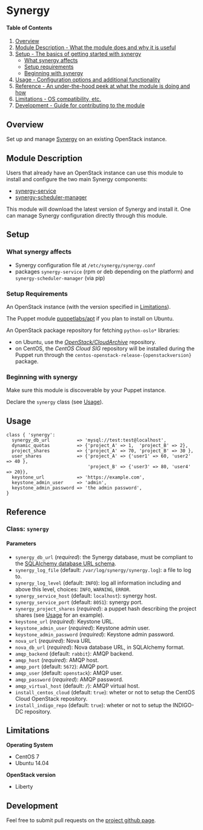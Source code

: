 # Synergy

#### Table of Contents

1. [Overview](#overview)
2. [Module Description - What the module does and why it is useful](#module-description)
3. [Setup - The basics of getting started with synergy](#setup)
    * [What synergy affects](#what-synergy-affects)
    * [Setup requirements](#setup-requirements)
    * [Beginning with synergy](#beginning-with-synergy)
4. [Usage - Configuration options and additional functionality](#usage)
5. [Reference - An under-the-hood peek at what the module is doing and how](#reference)
5. [Limitations - OS compatibility, etc.](#limitations)
6. [Development - Guide for contributing to the module](#development)

## Overview

Set up and manage [Synergy](https://launchpad.net/synergy-service) on an existing
OpenStack instance.


## Module Description

Users that already have an OpenStack instance can use this module to install
and configure the two main Synergy components:

- [synergy-service](https://launchpad.net/synergy-service)
- [synergy-scheduler-manager](https://launchpad.net/synergy-scheduler-manager)

This module will download the latest version of Synergy and install it.
One can manage Synergy configuration directly through this module.


## Setup

### What synergy affects

* Synergy configuration file at `/etc/synergy/synergy.conf`
* packages `synergy-service` (rpm or deb depending on the platform) and
  `synergy-scheduler-manager` (via pip)

### Setup Requirements

An OpenStack instance (with the version specified in [Limitations](#limitations)).

The Puppet module [puppetlabs/apt](https://forge.puppet.com/puppetlabs/apt/)
if you plan to install on Ubuntu.

An OpenStack package repository for fetching `python-oslo*` libraries:

- on Ubuntu, use the [*OpenStack/CloudArchive*](https://wiki.ubuntu.com/OpenStack/CloudArchive) repository.
- on CentOS, the *CentOS Cloud SIG* repository will be installed during the Puppet run through the `centos-openstack-release-{openstackversion}` package.

### Beginning with synergy

Make sure this module is discoverable by your Puppet instance.

Declare the `synergy` class (see [Usage](#usage)).

## Usage

```puppet
class { 'synergy':
  synergy_db_url          => 'mysql://test:test@localhost',
  dynamic_quotas          => {'project_A' => 1,  'project_B' => 2},
  project_shares          => {'project_A' => 70, 'project_B' => 30 },
  user_shares             => {'project_A' => {'user1' => 60, 'user2' => 40 },
                              'project_B' => {'user3' => 80, 'user4' => 20}},
  keystone_url            => 'https://example.com',
  keystone_admin_user     => 'admin',
  keystone_admin_password => 'the admin password',
}
```

## Reference

### Class: `synergy`

#### Parameters

- `synergy_db_url` (*required*): the Synergy database, must be compliant to the [SQLAlchemy database URL schema](http://docs.sqlalchemy.org/en/latest/core/engines.html#database-urls). 
- `synergy_log_file` (default: `/var/log/synergy/synergy.log`): a file to log to.
- `synergy_log_level` (default: `INFO`): log all information including and above this level, choices: `INFO`, `WARNING`, `ERROR`.
- `synergy_service_host` (default: `localhost`): synergy host.
- `synergy_service_port` (default: `8051`): synergy port.
- `synergy_project_shares` (*required*): a puppet hash describing the project shares (see [Usage](#usage) for an example).
- `keystone_url` (*required*): Keystone URL.
- `keystone_admin_user` (*required*): Keystone admin user.
- `keystone_admin_password` (*required*): Keystone admin password.
- `nova_url` (*required*): Nova URL
- `nova_db_url` (*required*): Nova database URL, in SQLAlchemy format.
- `amqp_backend` (default: `rabbit`): AMQP backend.
- `amqp_host` (*required*): AMQP host.
- `amqp_port` (default: `5672`): AMQP port.
- `amqp_user` (default: `openstack`): AMQP user.
- `amqp_password` (*required*): AMQP password.
- `amqp_virtual_host` (default: `/`): AMQP virtual host.
- `install_centos_cloud` (default: `true`): wheter or not to setup the CentOS Cloud OpenStack repository. 
- `install_indigo_repo` (default: `true`): wheter or not to setup the INDIGO-DC repository.

## Limitations

**Operating System**
- CentOS 7
- Ubuntu 14.04

**OpenStack version**
- Liberty


## Development

Feel free to submit pull requests on the [project github page](https://github.com/indigo-dc/synergy-service).
